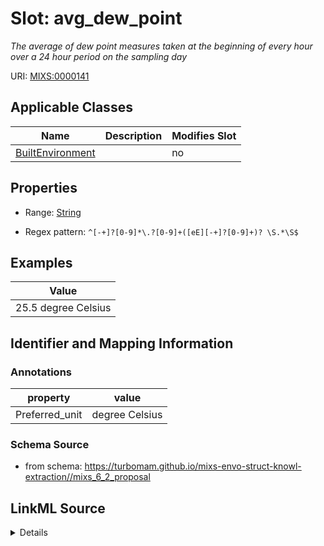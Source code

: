 # Slot: avg_dew_point


_The average of dew point measures taken at the beginning of every hour over a 24 hour period on the sampling day_



URI: [MIXS:0000141](https://w3id.org/mixs/0000141)



<!-- no inheritance hierarchy -->




## Applicable Classes

| Name | Description | Modifies Slot |
| --- | --- | --- |
[BuiltEnvironment](BuiltEnvironment.md) |  |  no  |







## Properties

* Range: [String](String.md)

* Regex pattern: `^[-+]?[0-9]*\.?[0-9]+([eE][-+]?[0-9]+)? \S.*\S$`






## Examples

| Value |
| --- |
| 25.5 degree Celsius |

## Identifier and Mapping Information





### Annotations

| property | value |
| --- | --- |
| Preferred_unit | degree Celsius |



### Schema Source


* from schema: https://turbomam.github.io/mixs-envo-struct-knowl-extraction//mixs_6_2_proposal




## LinkML Source

<details>
```yaml
name: avg_dew_point
annotations:
  Preferred_unit:
    tag: Preferred_unit
    value: degree Celsius
description: The average of dew point measures taken at the beginning of every hour
  over a 24 hour period on the sampling day
title: average dew point
notes:
- average
examples:
- value: 25.5 degree Celsius
from_schema: https://turbomam.github.io/mixs-envo-struct-knowl-extraction//mixs_6_2_proposal
rank: 1000
slot_uri: MIXS:0000141
multivalued: false
alias: avg_dew_point
domain_of:
- BuiltEnvironment
range: string
required: false
recommended: false
pattern: ^[-+]?[0-9]*\.?[0-9]+([eE][-+]?[0-9]+)? \S.*\S$

```
</details>
